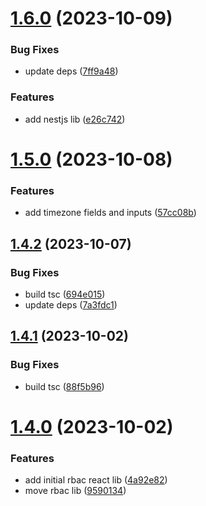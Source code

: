 # [1.6.0](https://github.com/ra-libs/nx-libraries/compare/react-rbac-v1.5.0...react-rbac-v1.6.0) (2023-10-09)


### Bug Fixes

* update deps ([7ff9a48](https://github.com/ra-libs/nx-libraries/commit/7ff9a48e83c3572c964894492f711eb33fd1830c))


### Features

* add nestjs lib ([e26c742](https://github.com/ra-libs/nx-libraries/commit/e26c74244fcc51f76004b42449553f5615e91e25))

# [1.5.0](https://github.com/ra-libs/nx-libraries/compare/react-rbac-v1.4.2...react-rbac-v1.5.0) (2023-10-08)

### Features

- add timezone fields and inputs ([57cc08b](https://github.com/ra-libs/nx-libraries/commit/57cc08b770dfff726f3f67460cb19f76fde54084))

## [1.4.2](https://github.com/ra-libs/nx-libraries/compare/react-rbac-v1.4.1...react-rbac-v1.4.2) (2023-10-07)

### Bug Fixes

- build tsc ([694e015](https://github.com/ra-libs/nx-libraries/commit/694e0156fc39fd470b60c704f92e46c5a5b66293))
- update deps ([7a3fdc1](https://github.com/ra-libs/nx-libraries/commit/7a3fdc1468f395a220d5777c62d27200302f7f8d))

## [1.4.1](https://github.com/ra-libs/nx-libraries/compare/react-rbac-v1.4.0...react-rbac-v1.4.1) (2023-10-02)

### Bug Fixes

- build tsc ([88f5b96](https://github.com/ra-libs/nx-libraries/commit/88f5b9673ad7fa79088690d235cf2242abf1d4e5))

# [1.4.0](https://github.com/ra-libs/nx-libraries/compare/react-rbac-v1.3.5...react-rbac-v1.4.0) (2023-10-02)

### Features

- add initial rbac react lib ([4a92e82](https://github.com/ra-libs/nx-libraries/commit/4a92e82a063a57262569459da00f29e6236439cd))
- move rbac lib ([9590134](https://github.com/ra-libs/nx-libraries/commit/9590134d639691068d9b98b3d1823bd54a4de8d0))
